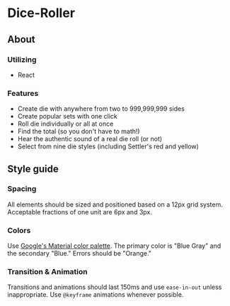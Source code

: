 # Dice-Roller


## About

### Utilizing
- React

### Features
- Create die with anywhere from two to 999,999,999 sides
- Create popular sets with one click
- Roll die individually or all at once
- Find the total (so you don't have to math!)
- Hear the authentic sound of a real die roll (or not)
- Select from nine die styles (including Settler's red and yellow)

## Style guide

### Spacing
All elements should be sized and positioned based on a 12px grid system. Acceptable fractions of one unit are 6px and 3px.

### Colors
Use [Google's Material color palette](https://material.io/guidelines/style/color.html#color-color-palette). The primary color is "Blue Gray" and the secondary "Blue." Errors should be "Orange."

### Transition & Animation
Transitions and animations should last 150ms and use `ease-in-out` unless inappropriate. Use `@keyframe` animations whenever possible.
